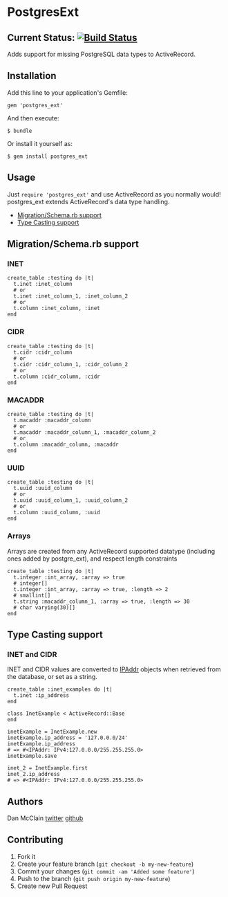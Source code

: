 # PostgresExt

## Current Status: [![Build Status](https://secure.travis-ci.org/dockyard/postgres_ext.png?branch=master)](http://travis-ci.org/dockyard/postgres_ext)

Adds support for missing PostgreSQL data types to ActiveRecord.

## Installation

Add this line to your application's Gemfile:

    gem 'postgres_ext'

And then execute:

    $ bundle

Or install it yourself as:

    $ gem install postgres_ext

## Usage

Just `require 'postgres_ext'` and use ActiveRecord as you normally would! postgres_ext extends
ActiveRecord's data type handling.

 * [Migration/Schema.rb support](#migrationschemarb-support)
 * [Type Casting support](#type-casting-support)

## Migration/Schema.rb support

### INET

    create_table :testing do |t|
      t.inet :inet_column
      # or
      t.inet :inet_column_1, :inet_column_2
      # or
      t.column :inet_column, :inet
    end

### CIDR

    create_table :testing do |t|
      t.cidr :cidr_column
      # or
      t.cidr :cidr_column_1, :cidr_column_2
      # or
      t.column :cidr_column, :cidr
    end

### MACADDR

    create_table :testing do |t|
      t.macaddr :macaddr_column
      # or
      t.macaddr :macaddr_column_1, :macaddr_column_2
      # or
      t.column :macaddr_column, :macaddr
    end

### UUID

    create_table :testing do |t|
      t.uuid :uuid_column
      # or
      t.uuid :uuid_column_1, :uuid_column_2
      # or
      t.column :uuid_column, :uuid
    end

### Arrays
Arrays are created from any ActiveRecord supported datatype (including
ones added by postgre\_ext), and respect length constraints

    create_table :testing do |t|
      t.integer :int_array, :array => true
      # integer[]
      t.integer :int_array, :array => true, :length => 2
      # smallint[]
      t.string :macaddr_column_1, :array => true, :length => 30
      # char varying(30)[]
    end

## Type Casting support

### INET and CIDR
INET and CIDR values are converted to
[IPAddr](http://www.ruby-doc.org/stdlib-1.9.3/libdoc/ipaddr/rdoc/IPAddr.html)
objects when retrieved from the database, or set as a string.

    create_table :inet_examples do |t|
      t.inet :ip_address
    end

    class InetExample < ActiveRecord::Base
    end

    inetExample = InetExample.new
    inetExample.ip_address = '127.0.0.0/24'
    inetExample.ip_address
    # => #<IPAddr: IPv4:127.0.0.0/255.255.255.0> 
    inetExample.save

    inet_2 = InetExample.first
    inet_2.ip_address
    # => #<IPAddr: IPv4:127.0.0.0/255.255.255.0> 

## Authors

Dan McClain [twitter](http://twitter.com/_danmcclain) [github](http://github.com/danmcclain)

## Contributing

1. Fork it
2. Create your feature branch (`git checkout -b my-new-feature`)
3. Commit your changes (`git commit -am 'Added some feature'`)
4. Push to the branch (`git push origin my-new-feature`)
5. Create new Pull Request
